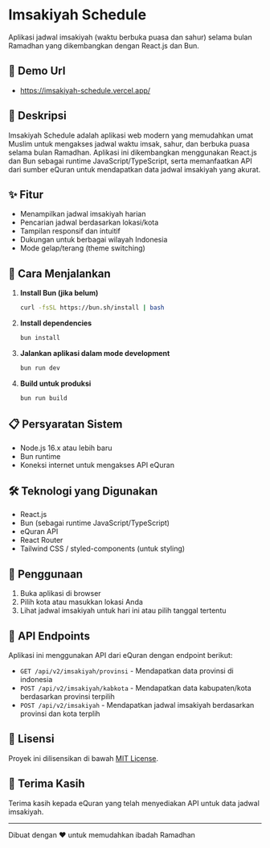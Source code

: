 # Imsakiyah Schedule

Aplikasi jadwal imsakiyah (waktu berbuka puasa dan sahur) selama bulan Ramadhan yang dikembangkan dengan React.js dan Bun.

## 🤖 Demo Url

- https://imsakiyah-schedule.vercel.app/
  
## 🌙 Deskripsi

Imsakiyah Schedule adalah aplikasi web modern yang memudahkan umat Muslim untuk mengakses jadwal waktu imsak, sahur, dan berbuka puasa selama bulan Ramadhan. Aplikasi ini dikembangkan menggunakan React.js dan Bun sebagai runtime JavaScript/TypeScript, serta memanfaatkan API dari sumber eQuran untuk mendapatkan data jadwal imsakiyah yang akurat.

## ✨ Fitur

- Menampilkan jadwal imsakiyah harian
- Pencarian jadwal berdasarkan lokasi/kota
- Tampilan responsif dan intuitif
- Dukungan untuk berbagai wilayah Indonesia
- Mode gelap/terang (theme switching)

## 🚀 Cara Menjalankan

1. **Install Bun (jika belum)**

   ```bash
   curl -fsSL https://bun.sh/install | bash
   ```

2. **Install dependencies**

   ```bash
   bun install
   ```

3. **Jalankan aplikasi dalam mode development**

   ```bash
   bun run dev
   ```

4. **Build untuk produksi**

   ```bash
   bun run build
   ```

## 📋 Persyaratan Sistem

- Node.js 16.x atau lebih baru
- Bun runtime
- Koneksi internet untuk mengakses API eQuran

## 🛠️ Teknologi yang Digunakan

- React.js
- Bun (sebagai runtime JavaScript/TypeScript)
- eQuran API
- React Router
- Tailwind CSS / styled-components (untuk styling)

## 📝 Penggunaan

1. Buka aplikasi di browser
2. Pilih kota atau masukkan lokasi Anda
3. Lihat jadwal imsakiyah untuk hari ini atau pilih tanggal tertentu

## 🔄 API Endpoints

Aplikasi ini menggunakan API dari eQuran dengan endpoint berikut:

- `GET /api/v2/imsakiyah/provinsi` - Mendapatkan data provinsi di indonesia
- `POST /api/v2/imsakiyah/kabkota` - Mendapatkan data kabupaten/kota berdasarkan provinsi terpilih
- `POST /api/v2/imsakiyah` - Mendapatkan jadwal imsakiyah berdasarkan provinsi dan kota terplih

## 📄 Lisensi

Proyek ini dilisensikan di bawah [MIT License](LICENSE).

## 🙏 Terima Kasih

Terima kasih kepada eQuran yang telah menyediakan API untuk data jadwal imsakiyah.

---

Dibuat dengan ❤️ untuk memudahkan ibadah Ramadhan
